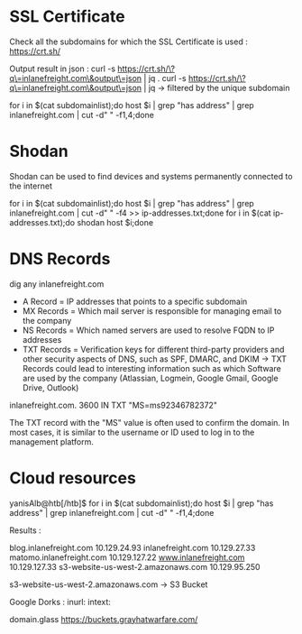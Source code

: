 # SSL Certificate

Check all the subdomains for which the SSL Certificate is used :
https://crt.sh/

Output result in json :
curl -s https://crt.sh/\?q\=inlanefreight.com\&output\=json | jq .
curl -s https://crt.sh/\?q\=inlanefreight.com\&output\=json | jq -> filtered by the unique subdomain

for i in $(cat subdomainlist);do host $i | grep "has address" | grep inlanefreight.com | cut -d" " -f1,4;done

# Shodan

Shodan can be used to find devices and systems permanently connected to the internet

for i in $(cat subdomainlist);do host $i | grep "has address" | grep inlanefreight.com | cut -d" " -f4 >> ip-addresses.txt;done
for i in $(cat ip-addresses.txt);do shodan host $i;done

# DNS Records

dig any inlanefreight.com

- A Record = IP addresses that points to a specific subdomain
- MX Records = Which mail server is responsible for managing email to the company
- NS Records = Which named servers are used to resolve FQDN to IP addresses
- TXT Records = Verification keys for different third-party providers and other security aspects of DNS, such as SPF, DMARC, and DKIM
-> TXT Records could lead to interesting information such as which Software are used by the company (Atlassian, Logmein, Google Gmail, Google Drive, Outlook)

inlanefreight.com.      3600    IN      TXT     "MS=ms92346782372"

 The TXT record with the "MS" value is often used to confirm the domain. In most cases, it is similar to the username or ID used to log in to the management platform.

# Cloud resources

 yanisAlb@htb[/htb]$ for i in $(cat subdomainlist);do host $i | grep "has address" | grep inlanefreight.com | cut -d" " -f1,4;done

Results :

blog.inlanefreight.com 10.129.24.93
inlanefreight.com 10.129.27.33
matomo.inlanefreight.com 10.129.127.22
www.inlanefreight.com 10.129.127.33
s3-website-us-west-2.amazonaws.com 10.129.95.250

s3-website-us-west-2.amazonaws.com -> S3 Bucket

Google Dorks :
inurl:
intext:

domain.glass
https://buckets.grayhatwarfare.com/